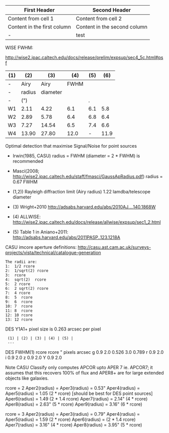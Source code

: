 
| First Header | Second Header |
| ------------ | ------------- |
| Content from cell 1 | Content from cell 2 |
| Content in the first column | Content in the second column |
| \- | test |


WISE FWHM:


http://wise2.ipac.caltech.edu/docs/release/prelim/expsup/sec4_5c.html#psf

| (1) | (2) | (3) | (4) | (5) | (6) |
| --- | --- | --- | --- | ---- | ---- |
| \-  |  Airy  | Airy     |        FWHM |  |  |  |
| \-  | radius | diameter |       | | | | |
| \-  |  (")   |  |   |. |
| W1  |  2.11  |  4.22 |  6.1 |  6.1 |  5.8
| W2  |  2.89  |  5.78 |  6.4 |  6.8 |  6.4
| W3  |  7.27  | 14.54 |  6.5 |  7.4 |  6.6
| W4  | 13.90  | 27.80 | 12.0 |   -  | 11.9


Optimal detection that maximise Signal/Noise for point sources
- Irwin(1985, CASU) radius = FWHM (diameter = 2 * FWHM) is recommended
- Masci(2008; http://wise2.ipac.caltech.edu/staff/fmasci/GaussApRadius.pdf)       radius = 0.67 FWHM

- (1,2)) Rayleigh diffraction limit (Airy radius) 1.22 lamdba/telescope diameter
- (3) Wright+2010 http://adsabs.harvard.edu/abs/2010AJ....140.1868W 
- (4) ALLWISE: http://wise2.ipac.caltech.edu/docs/release/allwise/expsup/sec1_2.html
- (5) Table 1 in Aniano+2011: http://adsabs.harvard.edu/abs/2011PASP..123.1218A


CASU imcore aperture definitions:
http://casu.ast.cam.ac.uk/surveys-projects/vista/technical/catalogue-generation
```
The radii are:
1:  1/2 rcore
2:  1/sqrt(2) rcore
3:  rcore
4:  sqrt(2)  rcore
5:  2 rcore
6:  2 sqrt(2) rcore
7:  4 rcore
8:  5  rcore
9:  6  rcore
10: 7  rcore
11: 8  rcore
12: 10 rcore
13: 12 rcore
```



DES Y1A1+ pixel size is 0.263 arcsec per pixel 

     (1) | (2) | (3) | (4) | (5) |
	 ---
DES FWHM(1)     rcore        rcore 
     "       pixels arcsec
g   0.9       2.0   0.526    3.0  0.789
r   0.9       2.0   
i   0.9       2.0
z   0.9       2.0
Y   0.9       2.0


Note CASU Classify only computes APCOR upto APER 7 ie. APCOR7; it assumes
that this recovers 100% of flux and APER8+ are for large extended objects like
galaxies.

rcore = 2
Aper2(radius) = 
Aper3(radius) = 0.53"
Aper4(radius) = 
Aper5(radius) = 1.05    (2 * rcore) [should be best for DES point sources]
Aper6(radius) = 1.49    (2 * 1.4 rcore)
Aper7(radius) = 2.14"   (4 * rcore)
Aper8(radius) = 2.63"   (5 * rcore)
Aper9(radius) = 3.16"   (6 * rcore)



rcore = 3
Aper2(radius) = 
Aper3(radius) = 0.79"
Aper4(radius) = 
Aper5(radius) = 1.59    (2 * rcore) 
Aper6(radius) =         (2 * 1.4 rcore)
Aper7(radius) = 3.16"   (4 * rcore)
Aper8(radius) = 3.95"   (5 * rcore)

